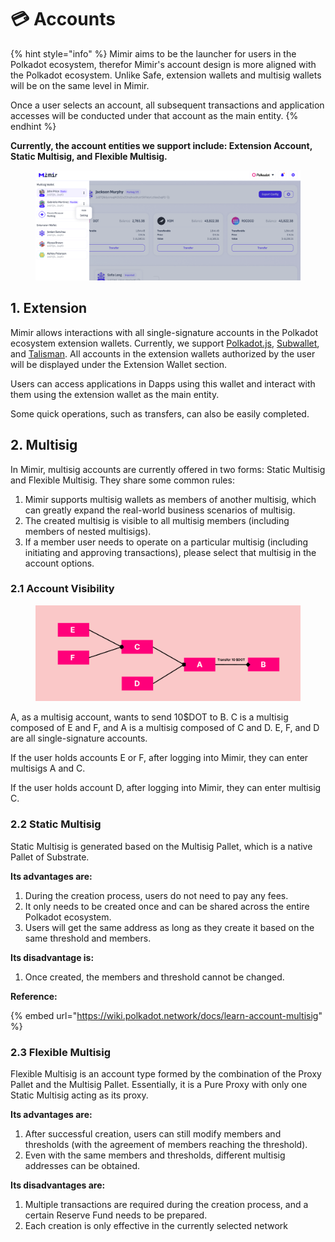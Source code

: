 # 💳 Accounts



{% hint style="info" %}
Mimir aims to be the launcher for users in the Polkadot ecosystem, therefor Mimir's account design is more aligned with the Polkadot ecosystem. Unlike Safe, extension wallets and multisig wallets will be on the same level in Mimir.&#x20;

Once a user selects an account, all subsequent transactions and application accesses will be conducted under that account as the main entity.
{% endhint %}

**Currently, the account entities we support include: Extension Account, Static Multisig, and Flexible Multisig.**

<figure><img src="../../.gitbook/assets/image (10).png" alt=""><figcaption></figcaption></figure>

## 1. Extension

Mimir allows interactions with all single-signature accounts in the Polkadot ecosystem extension wallets. Currently, we support [Polkadot.js](https://polkadot.js.org/extension/), [Subwallet](https://www.subwallet.app/download.html), and [Talisman](https://www.talisman.xyz/download). All accounts in the extension wallets authorized by the user will be displayed under the Extension Wallet section.&#x20;

Users can access applications in Dapps using this wallet and interact with them using the extension wallet as the main entity.&#x20;

Some quick operations, such as transfers, can also be easily completed.

## 2. Multisig

In Mimir, multisig accounts are currently offered in two forms: Static Multisig and Flexible Multisig. They share some common rules:

1. Mimir supports multisig wallets as members of another multisig, which can greatly expand the real-world business scenarios of multisig.
2. The created multisig is visible to all multisig members (including members of nested multisigs).
3. If a member user needs to operate on a particular multisig (including initiating and approving transactions), please select that multisig in the account options.

### 2.1 Account Visibility

<figure><img src="../../.gitbook/assets/image (22).png" alt=""><figcaption></figcaption></figure>

A, as a multisig account, wants to send 10$DOT to B. C is a multisig composed of E and F, and A is a multisig composed of C and D. E, F, and D are all single-signature accounts.

If the user holds accounts E or F, after logging into Mimir, they can enter multisigs A and C.&#x20;

If the user holds account D, after logging into Mimir, they can enter multisig C.

### 2.2 Static Multisig

Static Multisig is generated based on the Multisig Pallet, which is a native Pallet of Substrate.&#x20;

**Its advantages are:**&#x20;

1. During the creation process, users do not need to pay any fees.
2. It only needs to be created once and can be shared across the entire Polkadot ecosystem.
3. Users will get the same address as long as they create it based on the same threshold and members.&#x20;

**Its disadvantage is:**&#x20;

1. Once created, the members and threshold cannot be changed.

**Reference:**&#x20;

{% embed url="https://wiki.polkadot.network/docs/learn-account-multisig" %}

### 2.3 Flexible Multisig

Flexible Multisig is an account type formed by the combination of the Proxy Pallet and the Multisig Pallet. Essentially, it is a Pure Proxy with only one Static Multisig acting as its proxy.&#x20;

**Its advantages are:**

1. After successful creation, users can still modify members and thresholds (with the agreement of members reaching the threshold).
2. Even with the same members and thresholds, different multisig addresses can be obtained.&#x20;

**Its disadvantages are:**

1. Multiple transactions are required during the creation process, and a certain Reserve Fund needs to be prepared.
2. Each creation is only effective in the currently selected network

###
